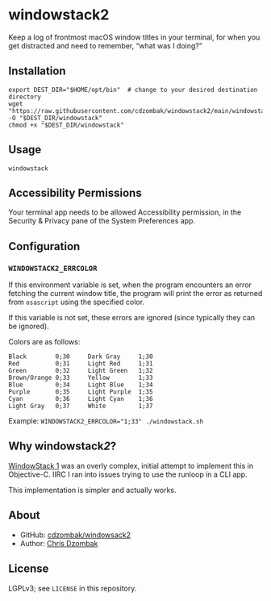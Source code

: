 # windowstack2

Keep a log of frontmost macOS window titles in your terminal, for when you get distracted and need to remember, “what was I doing?”

## Installation

```shell
export DEST_DIR="$HOME/opt/bin"  # change to your desired destination directory
wget "https://raw.githubusercontent.com/cdzombak/windowstack2/main/windowstack.sh" -O "$DEST_DIR/windowstack"
chmod +x "$DEST_DIR/windowstack"
```

## Usage

```shell
windowstack
```

## Accessibility Permissions

Your terminal app needs to be allowed Accessibility permission, in the Security & Privacy pane of the System Preferences app.

## Configuration

### `WINDOWSTACK2_ERRCOLOR`

If this environment variable is set, when the program encounters an error fetching the current window title, the program will print the error as returned from `osascript` using the specified color.

If this variable is not set, these errors are ignored (since typically they can be ignored).

Colors are as follows:

```
Black        0;30     Dark Gray     1;30
Red          0;31     Light Red     1;31
Green        0;32     Light Green   1;32
Brown/Orange 0;33     Yellow        1;33
Blue         0;34     Light Blue    1;34
Purple       0;35     Light Purple  1;35
Cyan         0;36     Light Cyan    1;36
Light Gray   0;37     White         1;37
```

Example: `WINDOWSTACK2_ERRCOLOR="1;33" ./windowstack.sh`

## Why windowstack*2*?

[WindowStack 1](https://github.com/cdzombak/WindowStack) was an overly complex, initial attempt to implement this in Objective-C. IIRC I ran into issues trying to use the runloop in a CLI app.

This implementation is simpler and actually works.

## About

- GitHub: [cdzombak/windowsack2](https://github.com/cdzombak/windowstack2)
- Author: [Chris Dzombak](https://www.dzombak.com)

## License

LGPLv3; see `LICENSE` in this repository.
